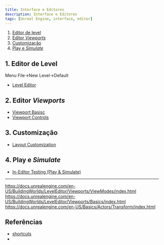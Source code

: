 ```yaml
---
title: Interface e Editores
description: Interface e Editores
tags: [Unreal Engine, interface, editor]
---
```


1. [Editor de level](#1)  
1. [Editor *Viewports*](#2)  
1. [Customização](#2)  
1. [Play e *Simulate*](#2)  

<a name="1"></a>
## 1. Editor de Level
Menu File->New Level->Default

- [Level Editor](https://docs.unrealengine.com/en-US/Engine/UI/LevelEditor/index.html)

<a name="2"></a>
## 2. Editor *Viewports*
- [Viewport Basisc](https://docs.unrealengine.com/en-US/Engine/UI/LevelEditor/Viewports/Basics/index.html)
- [Viewport Controls](https://docs.unrealengine.com/en-US/Engine/UI/LevelEditor/Viewports/ViewportControls/index.html)

<a name="3"></a>
## 3. Customização
- [Layout Customization](https://docs.unrealengine.com/en-US/Engine/UI/InterfaceOverview/index.html)

<a name="4"></a>
## 4. Play e *Simulate*
- [In-Editor Testing (Play & Simulate)](https://docs.unrealengine.com/en-US/Engine/UI/LevelEditor/InEditorTesting/index.html)

***
https://docs.unrealengine.com/en-US/BuildingWorlds/LevelEditor/Viewports/ViewModes/index.html
https://docs.unrealengine.com/en-US/BuildingWorlds/LevelEditor/Viewports/Basics/index.html
https://docs.unrealengine.com/en-US/Basics/Actors/Transform/index.html

## Referências
- [shortcuts](https://www.unrealengine.com/en-US/tech-blog/designer-s-guide-to-unreal-engine-keyboard-shortcuts)
- []()
